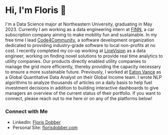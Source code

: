 # Hi, I'm Floris 👋

I'm a Data Science major at Northeastern University, graduating in May 2023. 
Currently I am working as a data engineering intern at [FINN](https://www.finn.auto/en-US), a car subscription company aiming to make mobility fun and sustainable. 
In my free time I lead [Code4Community](https://c4cneu.com/), a software development organization dedicated to providing industry-grade software to local non-profits at no cost. 
I recently completed my co-op working at [LineVision](https://www.linevisioninc.com/) as a data engineer, working on finding novel solutions to provide real time analytics to utility companies. Our products directly enabled utility companies to manage the grid more efficiently, thereby providing the capacity necessary to ensure a more sustainable future. 
Previously, I worked at [Eaton Vance](https://www.eatonvance.com/) as a Global Quantitative Data Analyst on their Global Income team. I wrote NLP algorithms to analyze thousands of articles on a daily basis to help fuel investment decisions in addition to building interactive dashboards to give managers an overview of the current status of their portfolio. 
If you want to connect, please reach out to me here or on any of the platforms below!

### Connect with Me
* LinkedIn: [Floris Dobber](https://www.linkedin.com/in/floris-dobber/)
* Personal Site: [florisdobber.com](https://www.florisdobber.com)
